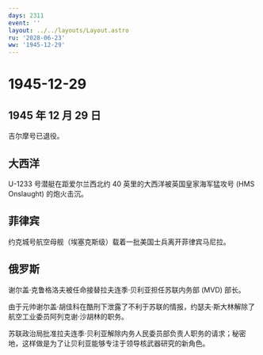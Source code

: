 ```yaml
---
days: 2311
event: ''
layout: ../../layouts/Layout.astro
ru: '2028-06-23'
ww: '1945-12-29'
---
```


# 1945-12-29

## 1945 年 12 月 29 日

吉尔摩号已退役。

## 大西洋

U-1233 号潜艇在距爱尔兰西北约 40 英里的大西洋被英国皇家海军猛攻号 (HMS
Onslaught) 的炮火击沉。

## 菲律宾

约克城号航空母舰（埃塞克斯级）载着一批美国士兵离开菲律宾马尼拉。

## 俄罗斯

谢尔盖·克鲁格洛夫被任命接替拉夫连季·贝利亚担任苏联内务部 (MVD) 部长。

由于元帅谢尔盖·胡佳科在酷刑下泄露了不利于苏联的情报，约瑟夫·斯大林解除了航空工业委员阿列克谢·沙胡林的职务。

苏联政治局批准拉夫连季·贝利亚解除内务人民委员部负责人职务的请求；秘密地，这样做是为了让贝利亚能够专注于领导核武器研究的新角色。